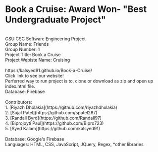 # Book a Cruise: Award Won- "Best Undergraduate Project"
<br />
GSU CSC Software Engineering Project 
<br />
Group Name: Friends 
<br />
Group Number: 1
<br />
Project Title: Book a Cruise
<br />
Project Webiste Name: Cruising
<br />
<br />
https://kalsyed91.github.io/Book-a-Cruise/
<br />
Click link to see our website!
<br />
Perferred way to run project is to, clone or download as zip and open up index.html file.
<br />
Database: Firebase
<br />
<br />
Contributors:
<br />
1. [Riyazh Dholakia](https://github.com/riyazhdholakia)
<br />
2. [Sujal Patel](https://github.com/spatel287)
<br />
3. [Randall Byrd](https://github.com/Randall97)
<br />
4. [Biprojoyti Paul](https://github.com/Bipro723)
<br />
5. [Syed Kalam](https://github.com/kalsyed91)

<br />
<br />
Database: Google's Firebase
<br />
Languages: HTML, CSS, JavaScript, JQuery, Regex, *other libraries
